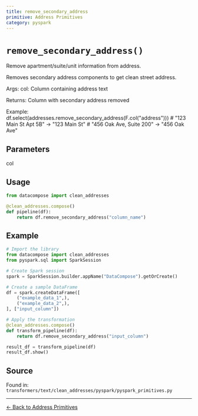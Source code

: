 ```yaml
---
title: remove_secondary_address
primitive: Address Primitives
category: pyspark
---
```


# `remove_secondary_address()`

Remove apartment/suite/unit information from address.

Removes secondary address components to get clean street address.

Args:
    col: Column containing address text

Returns:
    Column with secondary address removed

Example:
    df.select(addresses.remove_secondary_address(F.col("address")))
    # "123 Main St Apt 5B" -> "123 Main St"
    # "456 Oak Ave, Suite 200" -> "456 Oak Ave"

## Parameters

col

## Usage

```python
from datacompose import clean_addresses

@clean_addresses.compose()
def pipeline(df):
    return df.remove_secondary_address("column_name")
```

## Example

```python
# Import the library
from datacompose import clean_addresses
from pyspark.sql import SparkSession

# Create Spark session
spark = SparkSession.builder.appName("DataCompose").getOrCreate()

# Create a sample DataFrame
df = spark.createDataFrame([
    ("example_data_1",),
    ("example_data_2",),
], ["input_column"])

# Apply the transformation
@clean_addresses.compose()
def transform_pipeline(df):
    return df.remove_secondary_address("input_column")

result_df = transform_pipeline(df)
result_df.show()
```

## Source

Found in: `transformers/text/clean_addresses/pyspark/pyspark_primitives.py`

---
[← Back to Address Primitives](/primitives/addresses)
